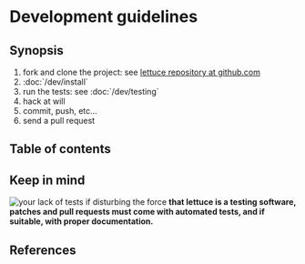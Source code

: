 Development guidelines
======================

Synopsis
--------

1.  fork and clone the project: see [lettuce repository at
    github.com](https://github.com/gabrielfalcao/lettuce)
2.  :doc:\`/dev/install\`
3.  run the tests: see :doc:\`/dev/testing\`
4.  hack at will
5.  commit, push, etc...
6.  send a pull request

Table of contents
-----------------

Keep in mind
------------

![your lack of tests if disturbing the force](http://farm3.static.flickr.com/2248/2282734669_a7f431e660_o.jpg)
**that lettuce is a testing software, patches and pull requests must
come with automated tests, and if suitable, with proper documentation.**

References
----------
